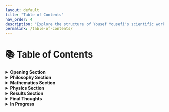 ```yaml
---
layout: default
title: "Table of Contents"
nav_order: 4
description: "Explore the structure of Yousef Yousefi's scientific work."
permalink: /table-of-contents/
---
```


# 📚 Table of Contents

<details>
<summary><strong>Opening Section</strong></summary>

- [General Introduction](/README/)
- [Table of Contents](/table-of-contents/)

</details>

<details>
<summary><strong>Philosophy Section</strong></summary>

- [Preface](/p-preface/)
- [Introduction](/p-introduction/)
- [P-1](/p-1/)
- [P-2](/p-2/)
- [P-3](/p-3/)
- [Conclusion](/p-conclusion/)

</details>

<details>
<summary><strong>Mathematics Section</strong></summary>

- [Preface](/a-preface/)
- [Introduction](/a-introduction/)
- [Chapter 1 (A-1-1)](/a-1-1/)
- [Chapter 2 (A-1-2/)  
- [Chapter 3 (A-2-1)](/a-2-1/)
- [Chapter 4 (A-2-2)](/a-2-2/)
- [Conclusion](/a-conclusion/)

</details>

<details>
<summary><strong>Physics Section</strong></summary>

- [Preface](/b-preface/)
- [Introduction](/b-introduction/)
- [Chapter 1 (B-1-1)](/b-1-1/)
- [Chapter 2 (B-1-2)](/b-1-2/)
- [Chapter 3 (B-2-1)](/b-2-1/)
- [Chapter 4 (B-2-2)](/b-2-2/)
- [Conclusion](/b-conclusion/)

</details>

<details>
<summary><strong>Results Section</strong></summary>

- [Preface](/r-preface/)
- [Introduction](/r-introduction/)
- [Result R-1](/r-1/)
- [Result R-2](/r-2/)
- [Result R-3](/r-3/)
- [Result R-4](/r-4/)
- [Result R-5](/r-5/)
- [Result R-6](/r-6/)
- [Result R-7](/r-7/)
- [Result R-8](/r-8/)
- [Result R-9](/r-9/)
- [Result R-10](/r-10/)
- [Result R-11](/r-11/)
- [Result R-12](/r-12/)
- [Result R-13](/r-13/)
- [Result R-14](/r-14/)
- [Result R-15](/r-15/)
- [Result R-16](/r-16/)
- [Result R-17](/r-17/)
- [Result R-18](/r-18/)
- [Result R-19](/r-19/)
- [Result R-20](/r-20/)
- [Result R-21](/r-21/)
- [Result R-22](/r-22/)
- [Result R-23](/r-23/)
- [Result R-24](/r-24/)
- [Result R-25](/r-25/)
- [Result R-26](/r-26/)
- [Result R-27](/r-27/)
- [Result R-28](/r-28/)
- [Result R-29](/r-29/)
- [Result R-30](/r-30/)
- [Result R-31](/r-31/)
- [Result R-32](/r-32/)
- [Result R-33](/r-33/)
- [Result R-34](/r-34/)
- [Result R-35](/r-35/)
- [Result R-36](/r-36/)
- [Result R-37](/r-37/)
- [Result R-38](/r-38/)
- [Result R-39](/r-39/)
- [Result R-40](/r-40/)

</details>

<details>
<summary><strong>Final Thoughts</strong></summary>

- [Final Thoughts](/final-thoughts/)

</details>

<details>
<summary><strong>In Progress</strong></summary>

- [In Progress](/in-progress/)

</details>
